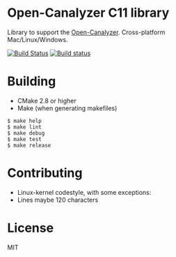 # Open-Canalyzer C11 library

Library to support the [Open-Canalyzer](https://github.com/maartentamboer/Open-Canalyzer). Cross-platform Mac/Linux/Windows.

[![Build Status](https://travis-ci.org/xor-gate/liboca.svg?branch=master)](https://travis-ci.org/xor-gate/liboca)
[![Build status](https://ci.appveyor.com/api/projects/status/tyexrbncvoqev89b?svg=true)](https://ci.appveyor.com/project/maartentamboer/liboca)

# Building

* CMake 2.8 or higher
* Make (when generating makefiles)

```
$ make help
$ make lint
$ make debug
$ make test
$ make release
```

# Contributing

* Linux-kernel codestyle, with some exceptions:
 * Lines maybe 120 characters

# License

MIT
